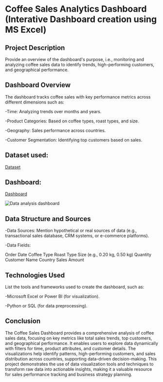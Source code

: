 # Coffee Sales Analytics Dashboard (Interative Dashboard creation using MS Excel)

## Project Description

Provide an overview of the dashboard's purpose, i.e., monitoring and analyzing coffee sales data to identify trends, high-performing customers, and geographical performance.

## Dashboard Overview
The dashboard tracks coffee sales with key performance metrics across different dimensions such as:

-Time: Analyzing trends over months and years.

-Product Categories: Based on coffee types, roast types, and size.

-Geography: Sales performance across countries.

-Customer Segmentation: Identifying top customers based on sales.

## Dataset used:

<a href="https://github.com/saivishnu001/Data-Analysis-Dashboard/blob/main/coffeeOrdersData%20Project.xlsx">Dataset</a>

## Dashboard:

<a href="https://github.com/saivishnu001/Data-Analysis-Dashboard/blob/main/Data%20analysis%20dashboard.png">Dashboard</a>

![Data analysis dashboard](https://github.com/user-attachments/assets/a00df3df-171c-4cb2-bbd0-ff290909ac21)

## Data Structure and Sources

-Data Sources: Mention hypothetical or real sources of data (e.g., transactional sales database, CRM systems, or e-commerce platforms).

-Data Fields:

Order Date
Coffee Type
Roast Type
Size (e.g., 0.20 kg, 0.50 kg)
Quantity
Customer Name
Country
Sales Amount

## Technologies Used

List the tools and frameworks used to create the dashboard, such as:

-Microsoft Excel or Power BI (for visualization).

-Python or SQL (for data preprocessing).

## Conclusion 

The Coffee Sales Dashboard provides a comprehensive analysis of coffee sales data, focusing on key metrics like total sales trends, top customers, and geographical performance. It enables users to explore data dynamically with filters for time, product attributes, and customer details. The visualizations help identify patterns, high-performing customers, and sales distribution across countries, supporting data-driven decision-making. This project demonstrates the use of data visualization tools and techniques to transform raw data into actionable insights, making it a valuable resource for sales performance tracking and business strategy planning.


